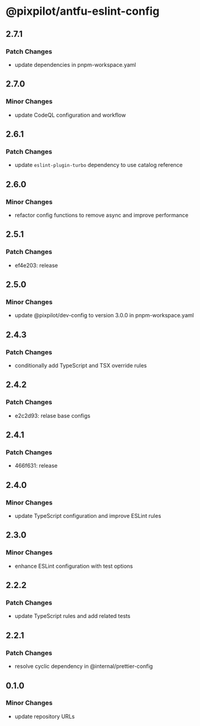 # @pixpilot/antfu-eslint-config

## 2.7.1

### Patch Changes

- update dependencies in pnpm-workspace.yaml

## 2.7.0

### Minor Changes

- update CodeQL configuration and workflow

## 2.6.1

### Patch Changes

- update `eslint-plugin-turbo` dependency to use catalog reference

## 2.6.0

### Minor Changes

- refactor config functions to remove async and improve performance

## 2.5.1

### Patch Changes

- ef4e203: release

## 2.5.0

### Minor Changes

- update @pixpilot/dev-config to version 3.0.0 in pnpm-workspace.yaml

## 2.4.3

### Patch Changes

- conditionally add TypeScript and TSX override rules

## 2.4.2

### Patch Changes

- e2c2d93: relase base configs

## 2.4.1

### Patch Changes

- 466f631: release

## 2.4.0

### Minor Changes

- update TypeScript configuration and improve ESLint rules

## 2.3.0

### Minor Changes

- enhance ESLint configuration with test options

## 2.2.2

### Patch Changes

- update TypeScript rules and add related tests

## 2.2.1

### Patch Changes

- resolve cyclic dependency in @internal/prettier-config

## 0.1.0

### Minor Changes

- update repository URLs
